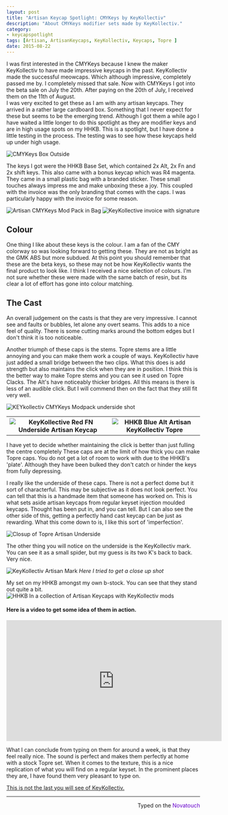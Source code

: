 ```yaml
---
layout: post
title: "Artisan Keycap Spotlight: CMYKeys by KeyKollectiv"
description: "About CMYKeys modifier sets made by KeyKollectiv."
category: 
- keycapspotlight
tags: [Artisan, ArtisanKeycaps, KeyKollectiv, Keycaps, Topre ]
date: 2015-08-22
---
```


I was first interested in the CMYKeys because I knew the maker KeyKollectiv to have made impressive keycaps in the past. KeyKollectiv made the successful meowcaps. Which although impressive, completely passed me by. I completely missed that sale. Now with CMYKeys I got into the beta sale on July the 20th. After paying on the 20th of July, I received them on the 11th of August.  
I was very excited to get these as I am with any artisan keycaps. They arrived in a rather large cardboard box. Something that I never expect for these but seems to be the emerging trend. Although I got them a while ago I have waited a little longer to do this spotlight as they are modifier keys and are in high usage spots on my HHKB. This is a spotlight, but I have done a little testing in the process. The testing was to see how these keycaps held up under high usage.  

![CMYKeys Box Outside](http://i.imgur.com/tO9JntX.jpg)

The keys I got were the HHKB Base Set, which contained 2x Alt, 2x Fn and 2x shift keys. This also came with a bonus keycap which was R4 magenta. They came in a small plastic bag with a branded sticker. These small touches always impress me and make unboxing these a joy. This coupled with the invoice was the only branding that comes with the caps. I was particularly happy with the invoice for some reason.

![Artisan CMYKeys Mod Pack in Bag](http://i.imgur.com/J41vBUh.jpg)
![KeyKollective invoice with signature](http://i.imgur.com/4aogLp8.jpg)

## Colour
One thing I like about these keys is the colour. I am a fan of the CMY colorway so was looking forward to getting these. They are not as bright as the GMK ABS but more subdued. At this point you should remember that these are the beta keys, so these may not be how KeyKollectiv wants the final product to look like. I think I received a nice selection of colours. I'm not sure whether these were made with the same batch of resin, but its clear a lot of effort has gone into colour matching.

## The Cast
An overall judgement on the casts is that they are very impressive. I cannot see and faults or bubbles, let alone any overt seams. This adds to a nice feel of quality. There is some cutting marks around the bottom edges but I don't think it is too noticeable.

Another triumph of these caps is the stems. Topre stems are a little annoying and you can make them work a couple of ways. KeyKollectiv have just added a small bridge between the two clips. What this does is add strength but also maintains the click when they are in position. I think this is the better way to make Topre stems and you can see it used on Topre Clacks. The Alt's have noticeably thicker bridges. All this means is there is less of an audible click. But I will commend then on the fact that they still fit very well.

![KEYkollectiv CMYKeys Modpack underside shot](http://i.imgur.com/YNa4RgH.jpg)

<table class="tg">
  <tr>
    <th class="tg-031e"><img alt="KeyKollective Red FN Underside Artisan Keycap" src="http://i.imgur.com/rx8BBq7.jpg" title="source: imgur.com" /></th>
    <th class="tg-031e"><img alt="HHKB Blue Alt Artisan KeyKollectiv Topre" src="http://i.imgur.com/CfyhRic.jpg" /></th>
  </tr>
</table>

I have yet to decide whether maintaining the click is better than just fulling the centre completely
These caps are at the limit of how thick you can make Topre caps. You do not get a lot of room to work with due to the  HHKB's 'plate'. Although they have been bulked they don't catch or hinder the keys from fully depressing.
 

I really like the underside of these caps. There is not a perfect dome but it sort of characterful. This may be subjective as it does not look perfect. You can tell that this is a handmade item that someone has worked on. This is what sets aside artisan keycaps from regular keyset injection moulded keycaps. Thought has been put in, and you can tell. But I can also see the other side of this, getting a perfectly hand cast keycap can be just as rewarding. What this come down to is, I like this sort of 'imperfection'.

![Closup of Topre Artisan Underside](http://i.imgur.com/ZcLYWUM.jpg)

The other thing you will notice on the underside is the KeyKollectiv mark. You can see it as a small spider, but my guess is its two K's back to back. Very nice. 

![KeyKollectiv Artisan Mark](http://i.imgur.com/WhWUICn.jpg?3)
*Here I tried to get a close up shot*

My set on my HHKB amongst my own b-stock. You can see that they stand out quite a bit.
![HHKB In a collection of Artisan Keycaps with KeyKollectiv mods](http://i.imgur.com/46CD3TL.jpg)
#### Here is a video to get some idea of them in action.

<iframe width="560" height="315" src="https://www.youtube.com/embed/GedygtN2Ck0" frameborder="0" allowfullscreen></iframe>

What I can conclude from typing on them for around a week, is that they feel really nice. The sound is perfect and makes them perfectly at home with a stock Topre set. When it comes to the texture, this is a nice replication of what you will find on a regular keyset. In the prominent places they are, I have found them very pleasant to type on.

[This is not the last you will see of KeyKollectiv.](https://redd.it/3hqyln)


---------------------------------
 <p style="text-align: right" title="Gateron PBT">Typed on the <font color="#6600CC">Novatouch</font></p>
